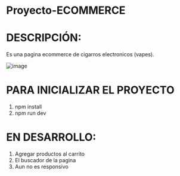 # Proyecto-ECOMMERCE
# DESCRIPCIÓN: 
Es una pagina ecommerce de cigarros electronicos (vapes).

![image](https://github.com/kimboneri/Proyecto-ECOMMERCE/assets/116984209/9b463adc-7291-4621-8b0b-3ef546a6123a)

# PARA INICIALIZAR EL PROYECTO 
1. npm install
2. npm run dev 

# EN DESARROLLO:
1. Agregar productos al carrito
2. El buscador de la pagina
3. Aun no es responsivo



















